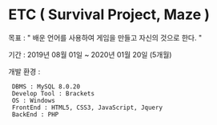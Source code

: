 # ETC ( Survival Project, Maze )

목표 : " 배운 언어를 사용하여 게임을 만들고 자신의 것으로 한다. "

기간 : 2019년 08월 01일 ~ 2020년 01월 20일 (5개월)

개발 환경 : 

     DBMS : MySQL 8.0.20
     Develop Tool : Brackets
     OS : Windows
     FrontEnd : HTML5, CSS3, JavaScript, Jquery
     BackEnd : PHP
